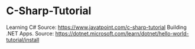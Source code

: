 # C-Sharp-Tutorial
Learning C#
Source: https://www.javatpoint.com/c-sharp-tutorial
Building .NET Apps.
Source: https://dotnet.microsoft.com/learn/dotnet/hello-world-tutorial/install
